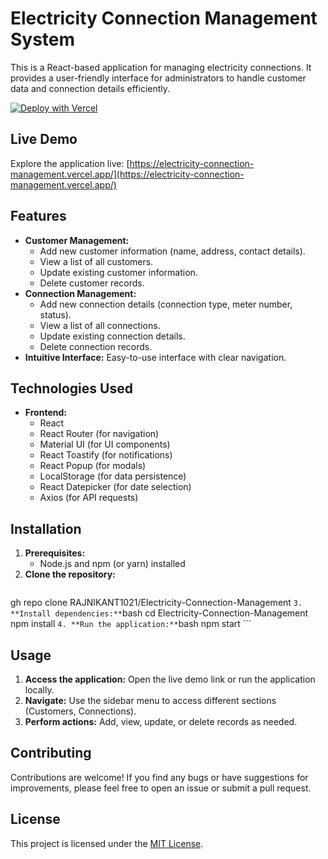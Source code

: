 # Electricity Connection Management System

This is a React-based application for managing electricity connections. It provides a user-friendly interface for administrators to handle customer data and connection details efficiently. 

[![Deploy with Vercel](https://vercel.com/button)](https://vercel.com/new/clone?repository-url=https%3A%2F%2Fgithub.com%2FRAJNIKANT1021%2FElectricity-Connection-Management&project-name=electricity-connection-management&repository-name=Electricity-Connection-Management)

## Live Demo

Explore the application live: [https://electricity-connection-management.vercel.app/](https://electricity-connection-management.vercel.app/)

## Features

* **Customer Management:** 
    * Add new customer information (name, address, contact details).
    * View a list of all customers.
    * Update existing customer information.
    * Delete customer records.
* **Connection Management:**  
    * Add new connection details (connection type, meter number, status).
    * View a list of all connections.
    * Update existing connection details.
    * Delete connection records.
* **Intuitive Interface:**  Easy-to-use interface with clear navigation.

## Technologies Used

* **Frontend:**
    * React
    * React Router (for navigation)
    * Material UI (for UI components)
    * React Toastify (for notifications)
    * React Popup (for modals)
    * LocalStorage (for data persistence)
    * React Datepicker (for date selection)
    * Axios (for API requests)

## Installation

1. **Prerequisites:**
    * Node.js and npm (or yarn) installed
2. **Clone the repository:**
    ```bash
 gh repo clone RAJNIKANT1021/Electricity-Connection-Management
    ```
3. **Install dependencies:**
    ```bash
    cd Electricity-Connection-Management
    npm install
    ```
4. **Run the application:**
    ```bash
    npm start
    ```

## Usage

1. **Access the application:** Open the live demo link or run the application locally.
2. **Navigate:** Use the sidebar menu to access different sections (Customers, Connections).
3. **Perform actions:** Add, view, update, or delete records as needed.

## Contributing

Contributions are welcome! If you find any bugs or have suggestions for improvements, please feel free to open an issue or submit a pull request.

## License

This project is licensed under the [MIT License](LICENSE).
